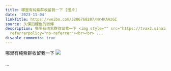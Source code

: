 ```yaml
---
title: 哪里有纯紫群收留我一下 [图片]
date: '2023-11-04'
linkTitle: https://weibo.com/5286768287/Nr4KAAzGI
source: 久保田鲤鱼的微博
description: 哪里有纯紫群收留我一下 <img style="" src="https://tvax2.sinaimg.cn/large/005LMJWfgy1hjjln91j1pj30jg0j8q3v.jpg"
  referrerpolicy="no-referrer"><br><br> ...
disable_comments: true
---
```

哪里有纯紫群收留我一下 <img style="" src="https://tvax2.sinaimg.cn/large/005LMJWfgy1hjjln91j1pj30jg0j8q3v.jpg" referrerpolicy="no-referrer"><br><br> ...